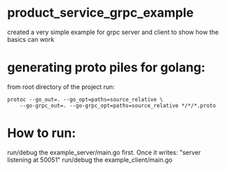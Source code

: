# product_service_grpc_example
created a very simple example for grpc server and client to show how the basics can work

# generating proto piles for golang:
from root directory of the project run:
```
protoc --go_out=. --go_opt=paths=source_relative \
    --go-grpc_out=. --go-grpc_opt=paths=source_relative */*/*.proto
```

# How to run:
run/debug the example_server/main.go first. 
Once it writes: "server listening at 50051" run/debug the example_client/main.go
